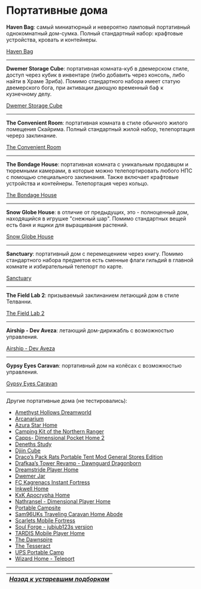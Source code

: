 # Портативные дома

**Haven Bag**: самый миниатюрный и невероятно ламповый портативный однокомнатный дом-сумка. Полный стандартный набор: крафтовые устройства, кровать и контейнеры.

[Haven Bag](http://www.nexusmods.com/skyrim/mods/21454/?)

------

**Dwemer Storage Cube**: портативная комната-куб в двемерском стиле, доступ через кубик в инвентаре (либо добавить через консоль, либо найти в Храме Зриба). Помимо стандартного набора имеет статую двемерского бога, при активации дающую временный баф к кузнечному делу.

[Dwemer Storage Cube](http://www.nexusmods.com/skyrim/mods/78798/?)

------

**The Convenient Room**: портативная комната в стиле обычного жилого помещения Скайрима. Полный стандартный жилой набор, телепортация черерз заклинание.

[The Convenient Room](http://www.nexusmods.com/skyrim/mods/54706/?)

------

**The Bondage House**: портативная комната с уникальным продавцом и тюремными камерами, в которые можно телепортировать любого НПС с помощью специального заклинания. Также включает крафтовые устройства и контейнеры. Телепортация через кольцо.

[The Bondage House](http://www.loverslab.com/files/file/2866-the-bondage-house/)

------

**Snow Globe House**: в отличие от предыдущих, это - полноценный дом, находящийся в игрушке "снежный шар". Помимо стандартных вещей есть баня и ящики для выращивания растений.

[Snow Globe House](http://www.nexusmods.com/skyrim/mods/50170/?)

------

**Sanctuary**: портативный дом с перемещением через книгу. Помимо стандартного набора предметов есть сменные флаги гильдий в главной комнате и избирательный телепорт по карте.

[Sanctuary](http://www.nexusmods.com/skyrim/mods/36113/?)

------

**The Field Lab 2**: призываемый заклинанием летающий дом в стиле Телванни.

[The Field Lab 2](http://www.nexusmods.com/skyrim/mods/51094/?)

------

**Airship - Dev Aveza**: летающий дом-дирижабль с возможностью управления.

[Airship - Dev Aveza](http://www.nexusmods.com/skyrim/mods/24234/?)

------

**Gypsy Eyes Caravan**: портативный дом на колёсах с возможностью управления.

[Gypsy Eyes Caravan](http://www.nexusmods.com/skyrim/mods/33219/?)

------

Другие портативные дома (не тестировались):

+ [Amethyst Hollows Dreamworld](http://www.nexusmods.com/skyrim/mods/18575/?)
+ [Arcanarium](http://www.nexusmods.com/skyrim/mods/23283/?)
+ [Azura Star Home](http://www.nexusmods.com/skyrim/mods/25288/?)
+ [Camping Kit of the Northern Ranger](http://www.nexusmods.com/skyrim/mods/10573/?)
+ [Capps- Dimensional Pocket Home 2](http://www.nexusmods.com/skyrim/mods/8406/?)
+ [Deneths Study](http://www.nexusmods.com/skyrim/mods/10193/?)
+ [Djiin Cube](http://www.nexusmods.com/skyrim/mods/32487/?)
+ [Draco’s Pack Rats Portable Tent Mod General Stores Edition](http://www.nexusmods.com/skyrim/mods/55930/?)
+ [Drafkaa’s Tower Revamp - Dawnguard Dragonborn](http://www.nexusmods.com/skyrim/mods/33208/?)
+ [Dreamstride Player Home](http://www.nexusmods.com/skyrim/mods/40993/?)
+ [Dwemer Jar](http://www.nexusmods.com/skyrim/mods/37597/?)
+ [FC Kagrenacs Instant Fortress](http://www.nexusmods.com/skyrim/mods/17835/?)
+ [Inkwell Home](http://www.nexusmods.com/skyrim/mods/35142/?)
+ [KxK Apocrypha Home](http://www.nexusmods.com/skyrim/mods/50939/?)
+ [Nathransel - Dimensional Player Home](http://www.nexusmods.com/skyrim/mods/10228/?)
+ [Portable Campsite](http://www.nexusmods.com/skyrim/mods/9935/?)
+ [Sam96UKs Traveling Caravan Home Abode](http://www.nexusmods.com/skyrim/mods/26207/?)
+ [Scarlets Mobile Fortress](http://www.nexusmods.com/skyrim/mods/11895/?)
+ [Soul Forge - jubjub123s version](http://www.nexusmods.com/skyrim/mods/10977/?)
+ [TARDIS Mobile Player Home](http://www.nexusmods.com/skyrim/mods/36012/?)
+ [The Dawnspire](http://www.nexusmods.com/skyrim/mods/20751/?)
+ [The Tesseract](http://www.nexusmods.com/skyrim/mods/24967/?)
+ [UPS Portable Camp](http://www.nexusmods.com/skyrim/mods/18011/?)
+ [Wizard Home - Teleport](http://www.nexusmods.com/skyrim/mods/9585/?)

------

|[*Назад к устаревшим подборкам*](../XX_Устаревшие_подборки.md)|
|:---:|
